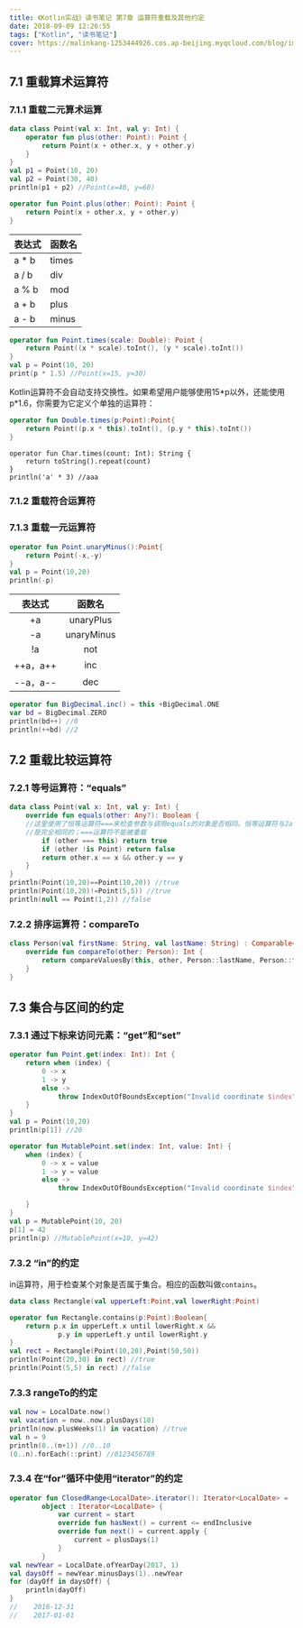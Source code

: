 ```yaml
---
title: 《Kotlin实战》读书笔记 第7章 运算符重载及其他约定
date: 2018-09-09 12:26:55
tags: ["Kotlin", "读书笔记"]
cover: https://malinkang-1253444926.cos.ap-beijing.myqcloud.com/blog/images/cover/千与千寻09.png
---
```



## 7.1 重载算术运算符

### 7.1.1 重载二元算术运算

```kotlin
data class Point(val x: Int, val y: Int) {
    operator fun plus(other: Point): Point {
        return Point(x + other.x, y + other.y)
    }
}
val p1 = Point(10, 20)
val p2 = Point(30, 40)
println(p1 + p2) //Point(x=40, y=60)
```

```kotlin
operator fun Point.plus(other: Point): Point {
    return Point(x + other.x, y + other.y)
}
```
| 表达式 | 函数名 |
| :--- | :--- |
| a \* b | times |
| a / b | div |
| a % b | mod |
| a + b | plus |
| a - b | minus |

```kotlin
operator fun Point.times(scale: Double): Point {
    return Point((x * scale).toInt(), (y * scale).toInt())
}
val p = Point(10, 20)
print(p * 1.5) //Point(x=15, y=30)
```

Kotlin运算符不会自动支持交换性。如果希望用户能够使用15\*p以外，还能使用p\*1.6，你需要为它定义个单独的运算符：

```kotlin
operator fun Double.times(p:Point):Point{
    return Point((p.x * this).toInt(), (p.y * this).toInt())
}
```

```text
operator fun Char.times(count: Int): String {
    return toString().repeat(count)
}
println('a' * 3) //aaa
```

### 7.1.2 重载符合运算符

### 7.1.3 重载一元运算符

```kotlin
operator fun Point.unaryMinus():Point{
    return Point(-x,-y)
}
val p = Point(10,20)
println(-p)
```

| 表达式 | 函数名 |
| :---: | :---: |
| +a | unaryPlus |
| -a | unaryMinus |
| !a | not |
| ++a，a++ | inc |
| --a，a-- | dec |

```kotlin
operator fun BigDecimal.inc() = this +BigDecimal.ONE
var bd = BigDecimal.ZERO
println(bd++) //0
println(++bd) //2
```
## 7.2 重载比较运算符

### 7.2.1 等号运算符：“equals”

```kotlin
data class Point(val x: Int, val y: Int) {
    override fun equals(other: Any?): Boolean {
    //这里使用了恒等运算符===来检查参数与调用equals的对象是否相同。恒等运算符与Java中的==运算符
    //是完全相同的；===运算符不能被重载
        if (other === this) return true
        if (other !is Point) return false
        return other.x == x && other.y == y
    }
}
println(Point(10,20)==Point(10,20)) //true
println(Point(10,20)!=Point(5,5)) //true
println(null == Point(1,2)) //false
```

### 7.2.2 排序运算符：compareTo

```kotlin
class Person(val firstName: String, val lastName: String) : Comparable<Person> {
    override fun compareTo(other: Person): Int {
        return compareValuesBy(this, other, Person::lastName, Person::firstName)
    }
}
```

## 7.3 集合与区间的约定

### 7.3.1 通过下标来访问元素：“get”和“set”


```kotlin
operator fun Point.get(index: Int): Int {
    return when (index) {
        0 -> x
        1 -> y
        else ->
            throw IndexOutOfBoundsException("Invalid coordinate $index")
    }
}
val p = Point(10,20)
println(p[1]) //20
```

```kotlin
operator fun MutablePoint.set(index: Int, value: Int) {
    when (index) {
        0 -> x = value
        1 -> y = value
        else ->
            throw IndexOutOfBoundsException("Invalid coordinate $index")

    }
}
val p = MutablePoint(10, 20)
p[1] = 42
println(p) //MutablePoint(x=10, y=42)
```


### 7.3.2 “in”的约定

in运算符，用于检查某个对象是否属于集合。相应的函数叫做`contains`。

```kotlin
data class Rectangle(val upperLeft:Point,val lowerRight:Point)

operator fun Rectangle.contains(p:Point):Boolean{
    return p.x in upperLeft.x until lowerRight.x &&
            p.y in upperLeft.y until lowerRight.y
}
val rect = Rectangle(Point(10,20),Point(50,50))
println(Point(20,30) in rect) //true
println(Point(5,5) in rect) //false
```

### 7.3.3 rangeTo的约定

```kotlin
val now = LocalDate.now()
val vacation = now..now.plusDays(10)
println(now.plusWeeks(1) in vacation) //true
val n = 9
println(0..(n+1)) //0..10
(0..n).forEach(::print) //0123456789
```

### 7.3.4 在“for”循环中使用“iterator”的约定

```kotlin
operator fun ClosedRange<LocalDate>.iterator(): Iterator<LocalDate> =
        object : Iterator<LocalDate> {
            var current = start
            override fun hasNext() = current <= endInclusive
            override fun next() = current.apply {
                current = plusDays(1)
            }
        }
val newYear = LocalDate.ofYearDay(2017, 1)
val daysOff = newYear.minusDays(1)..newYear
for (dayOff in daysOff) {
    println(dayOff)
}
//    2016-12-31
//    2017-01-01
```



